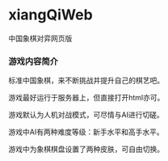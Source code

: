 # xiangQiWeb

中国象棋对弈网页版

### 游戏内容简介

标准中国象棋，来不断挑战并提升自己的棋艺吧。

游戏最好运行于服务器上，但直接打开html亦可。

游戏默认为人机对战模式，可尽情与AI进行切磋。

游戏中AI有两种难度等级：新手水平和高手水平。

游戏中为象棋棋盘设置了两种皮肤，可自由切换。